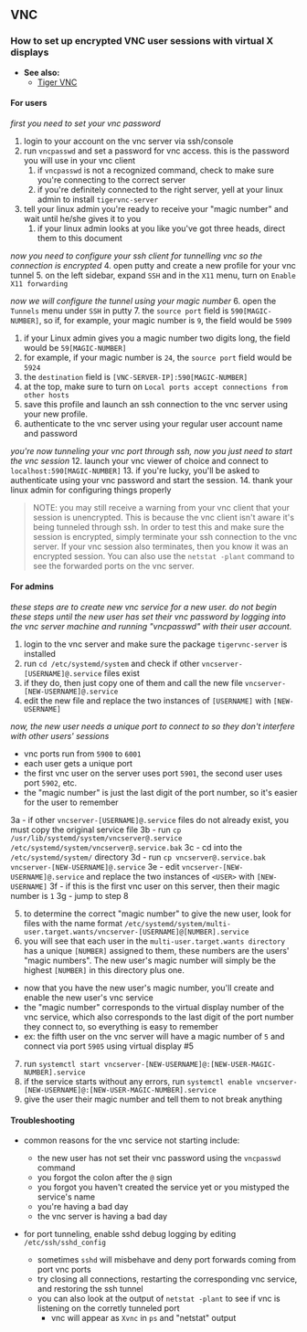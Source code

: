 ## VNC

### How to set up encrypted VNC user sessions with virtual X displays

- **See also:**
  - [Tiger VNC](https://wiki.archlinux.org/index.php/TigerVNC)

#### For users

*first you need to set your vnc password*

1. login to your account on the vnc server via ssh/console
2. run `vncpasswd` and set a password for vnc access. this is the password you will use in your vnc client
   1. if `vncpasswd` is not a recognized command, check to make sure you're connecting to the correct server
   2. if you're definitely connected to the right server, yell at your linux admin to install `tigervnc-server`
3. tell your linux admin you're ready to receive your "magic number" and wait until he/she gives it to you
   1. if your linux admin looks at you like you've got three heads, direct them to this document

*now you need to configure your ssh client for tunnelling vnc so the connection is encrypted*
4. open putty and create a new profile for your vnc tunnel
5. on the left sidebar, expand `SSH` and in the `X11` menu, turn on `Enable X11 forwarding`

*now we will configure the tunnel using your magic number*
6. open the `Tunnels` menu under `SSH` in putty
7. the `source port` field is `590[MAGIC-NUMBER]`, so if, for example, your magic number is `9`, the field would be `5909`
   1. if your Linux admin gives you a magic number two digits long, the field would be `59[MAGIC-NUMBER]`
   2. for example, if your magic number is `24`, the `source port` field would be `5924`
8. the `destination` field is `[VNC-SERVER-IP]:590[MAGIC-NUMBER]`
9. at the top, make sure to turn on `Local ports accept connections from other hosts`
10. save this profile and launch an ssh connection to the vnc server using your new profile.
11. authenticate to the vnc server using your regular user account name and password

*you're now tunneling your vnc port through ssh, now you just need to start the vnc session*
12. launch your vnc viewer of choice and connect to `localhost:590[MAGIC-NUMBER]`
13. if you're lucky, you'll be asked to authenticate using your vnc password and start the session.
14. thank your linux admin for configuring things properly

> NOTE: you may still receive a warning from your vnc client that your session is unencrypted. This is
        because the vnc client isn't aware it's being tunneled through ssh. In order to test this and make sure
        the session is encrypted, simply terminate your ssh connection to the vnc server. If your vnc session also
        terminates, then you know it was an encrypted session. You can also use the `netstat -plant` command to
        see the forwarded ports on the vnc server.


#### For admins

*these steps are to create new vnc service for a new user. do not begin these steps until the new user has
set their vnc password by logging into the vnc server machine and running "vncpasswd" with their user account.*

1. login to the vnc server and make sure the package `tigervnc-server` is installed
2. run `cd /etc/systemd/system` and check if other `vncserver-[USERNAME]@.service` files exist
3. if they do, then just copy one of them and call the new file `vncserver-[NEW-USERNAME]@.service`
4. edit the new file and replace the two instances of `[USERNAME]` with `[NEW-USERNAME]`

*now, the new user needs a unique port to connect to so they don't interfere with other users' sessions*
- vnc ports run from `5900` to `6001`
- each user gets a unique port
- the first vnc user on the server uses port `5901`, the second user uses port `5902`, etc.
- the "magic number" is just the last digit of the port number, so it's easier for the user to remember

3a - if other `vncserver-[USERNAME]@.service` files do not already exist, you must copy the original service file
3b - run `cp /usr/lib/systemd/system/vncserver@.service /etc/systemd/system/vncserver@.service.bak`
3c - cd into the `/etc/systemd/system/` directory
3d - run `cp vncserver@.service.bak vncserver-[NEW-USERNAME]@.service`
3e - edit `vncserver-[NEW-USERNAME]@.service` and replace the two instances of `<USER>` with `[NEW-USERNAME]`
3f - if this is the first vnc user on this server, then their magic number is `1`
3g - jump to step 8

5. to determine the correct "magic number" to give the new user, look for files with
   the name format `/etc/systemd/system/multi-user.target.wants/vncserver-[USERNAME]@[NUMBER].service`
6. you will see that each user in the `multi-user.target.wants directory` has a unique `[NUMBER]` assigned to them,
   these numbers are the users' "magic numbers". The new user's magic number will simply be the highest `[NUMBER]` in
   this directory plus one.

- now that you have the new user's magic number, you'll create and enable the new user's vnc service
- the "magic number" corresponds to the virtual display number of the vnc service, which also corresponds
  to the last digit of the port number they connect to, so everything is easy to remember
- ex: the fifth user on the vnc server will have a magic number of `5` and connect via port `5905` using virtual display #5

7. run `systemctl start vncserver-[NEW-USERNAME]@:[NEW-USER-MAGIC-NUMBER].service`
8. if the service starts without any errors, run
   `systemctl enable vncserver-[NEW-USERNAME]@:[NEW-USER-MAGIC-NUMBER].service`
9. give the user their magic number and tell them to not break anything

#### Troubleshooting

- common reasons for the vnc service not starting include:
  - the new user has not set their vnc password using the `vncpasswd` command
  - you forgot the colon after the `@` sign
  - you forgot you haven't created the service yet or you mistyped the service's name
  - you're having a bad day
  - the vnc server is having a bad day

- for port tunneling, enable sshd debug logging by editing `/etc/ssh/sshd_config`
  - sometimes `sshd` will misbehave and deny port forwards coming from port vnc ports
  - try closing all connections, restarting the corresponding vnc service, and restoring the ssh tunnel
  - you can also look at the output of `netstat -plant` to see if vnc is listening on the corretly tunneled port
    - vnc will appear as `Xvnc` in `ps` and "netstat" output
